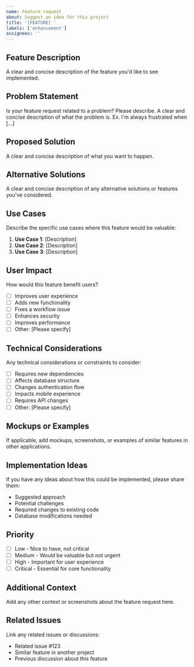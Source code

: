 ```yaml
---
name: Feature request
about: Suggest an idea for this project
title: '[FEATURE] '
labels: ['enhancement']
assignees: ''
---
```


## Feature Description

A clear and concise description of the feature you'd like to see implemented.

## Problem Statement

Is your feature request related to a problem? Please describe. A clear and concise description of what the problem is. Ex. I'm always frustrated when [...]

## Proposed Solution

A clear and concise description of what you want to happen.

## Alternative Solutions

A clear and concise description of any alternative solutions or features you've considered.

## Use Cases

Describe the specific use cases where this feature would be valuable:

1. **Use Case 1**: [Description]
2. **Use Case 2**: [Description]
3. **Use Case 3**: [Description]

## User Impact

How would this feature benefit users?

- [ ] Improves user experience
- [ ] Adds new functionality
- [ ] Fixes a workflow issue
- [ ] Enhances security
- [ ] Improves performance
- [ ] Other: [Please specify]

## Technical Considerations

Any technical considerations or constraints to consider:

- [ ] Requires new dependencies
- [ ] Affects database structure
- [ ] Changes authentication flow
- [ ] Impacts mobile experience
- [ ] Requires API changes
- [ ] Other: [Please specify]

## Mockups or Examples

If applicable, add mockups, screenshots, or examples of similar features in other applications.

## Implementation Ideas

If you have any ideas about how this could be implemented, please share them:

- Suggested approach
- Potential challenges
- Required changes to existing code
- Database modifications needed

## Priority

- [ ] Low - Nice to have, not critical
- [ ] Medium - Would be valuable but not urgent
- [ ] High - Important for user experience
- [ ] Critical - Essential for core functionality

## Additional Context

Add any other context or screenshots about the feature request here.

## Related Issues

Link any related issues or discussions:

- Related issue #123
- Similar feature in another project
- Previous discussion about this feature 